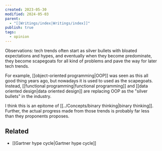 ```yaml
---
created: 2023-05-30
modified: 2024-05-03
parent:
  - "[[Writings/index|Writings/index]]"
publish: true
tags:
  - opinion
---
```

Observations: tech trends often start as silver bullets with bloated expectations and hypes, and eventually when they become predominate, they become scapegoats for all kind of problems and pave the way for later tech trends.

For example, [[object-oriented programming|OOP]] was seen as this all good thing years ago, but nowadays it is used to used as the scapegoats. Instead, [[functional programming|functional programming]] and [[data oriented design|data oriented design]] are replacing OOP as the "silver bullets" in the industry.

I think this is an epitome of [[../Concepts/binary thinking|binary thinking]]. Further, the actual progress made from those trends is probably far less than they proponents proposes.

## Related
- [[Gartner hype cycle|Gartner hype cycle]]